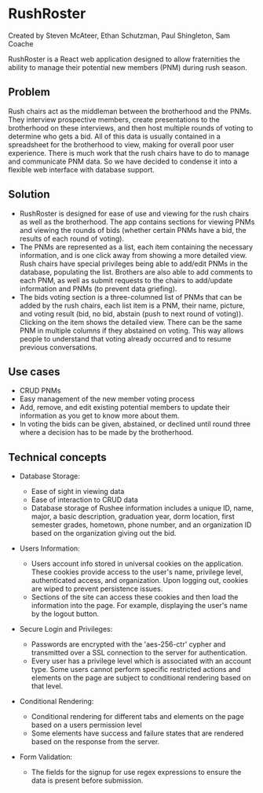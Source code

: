 # RushRoster

Created by Steven McAteer, Ethan Schutzman, Paul Shingleton, Sam Coache

RushRoster is a React web application designed to allow fraternities the ability to manage their potential new members (PNM) during rush season.

## Problem
Rush chairs act as the middleman between the brotherhood and the PNMs. They interview prospective members, create presentations to the brotherhood on these interviews, and then host multiple rounds of voting to determine who gets a bid. All of this data is usually contained in a spreadsheet for the brotherhood to view, making for overall poor user experience. There is much work that the rush chairs have to do to manage and communicate PNM data. So we have decided to condense it into a flexible web interface with database support.

## Solution

- RushRoster is designed for ease of use and viewing for the rush chairs as well as the brotherhood. The app contains sections for viewing PNMs and viewing the rounds of bids (whether certain PNMs have a bid, the results of each round of voting). 
- The PNMs are represented as a list, each item containing the necessary information, and is one click away from showing a more detailed view. Rush chairs have special privileges being able to add/edit PNMs in the database, populating the list. Brothers are also able to add comments to each PNM, as well as submit requests to the chairs to add/update information and PNMs (to prevent data griefing). 
- The bids voting section is a three-columned list of PNMs that can be added by the rush chairs, each list item is a PNM, their name, picture, and voting result (bid, no bid, abstain (push to next round of voting)). Clicking on the item shows the detailed view. There can be the same PNM in multiple columns if they abstained on voting. This way allows people to understand that voting already occurred and to resume previous conversations.

## Use cases

 - CRUD PNMs
 - Easy management of the new member voting process
 - Add, remove, and edit existing potential members to update their information as you get to know more about them.
 - In voting the bids can be given, abstained, or declined until round three where a decision has to be made by the brotherhood.

## Technical concepts

 - Database Storage:
   - Ease of sight in viewing data
   - Ease of interaction to CRUD data
   - Database storage of Rushee information includes a unique ID, name, major, a basic description, graduation year, dorm location, first semester grades, hometown, phone number, and an organization ID based on the organization giving out the bid.
   
 - Users Information:
    - Users account info stored in universal cookies on the application. These cookies provide access to the user's name, privilege level, authenticated access, and organization. Upon logging out, cookies are wiped to prevent persistence issues.
    - Sections of the site can access these cookies and then load the information into the page. For example, displaying the user's name by the logout button.
    
 - Secure Login and Privileges:
    - Passwords are encrypted with the 'aes-256-ctr' cypher and transmitted over a SSL connection to the server for authentication.
    - Every user has a privilege level which is associated with an account type. Some users cannot perform specific restricted actions and elements on the page are subject to conditional rendering based on that level.
    
- Conditional Rendering:
    - Conditional rendering for different tabs and elements on the page based on a users permission level
    - Some elements have success and failure states that are rendered based on the response from the server.
    
 - Form Validation:
    - The fields for the signup for use regex expressions to ensure the data is present before submission.
